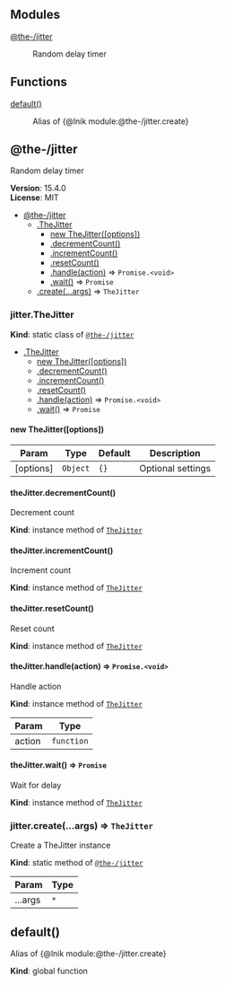 <!--- Code generated by @the-/script-doc. DO NOT EDIT. -->

## Modules

<dl>
<dt><a href="#module_@the-/jitter">@the-/jitter</a></dt>
<dd><p>Random delay timer</p>
</dd>
</dl>

## Functions

<dl>
<dt><a href="#default">default()</a></dt>
<dd><p>Alias of {@lnik module:@the-/jitter.create}</p>
</dd>
</dl>

<a name="module_@the-/jitter"></a>

## @the-/jitter
Random delay timer

**Version**: 15.4.0  
**License**: MIT  

* [@the-/jitter](#module_@the-/jitter)
    * [.TheJitter](#module_@the-/jitter.TheJitter)
        * [new TheJitter([options])](#new_module_@the-/jitter.TheJitter_new)
        * [.decrementCount()](#module_@the-/jitter.TheJitter+decrementCount)
        * [.incrementCount()](#module_@the-/jitter.TheJitter+incrementCount)
        * [.resetCount()](#module_@the-/jitter.TheJitter+resetCount)
        * [.handle(action)](#module_@the-/jitter.TheJitter+handle) ⇒ <code>Promise.&lt;void&gt;</code>
        * [.wait()](#module_@the-/jitter.TheJitter+wait) ⇒ <code>Promise</code>
    * [.create(...args)](#module_@the-/jitter.create) ⇒ <code>TheJitter</code>

<a name="module_@the-/jitter.TheJitter"></a>

### jitter.TheJitter
**Kind**: static class of [<code>@the-/jitter</code>](#module_@the-/jitter)  

* [.TheJitter](#module_@the-/jitter.TheJitter)
    * [new TheJitter([options])](#new_module_@the-/jitter.TheJitter_new)
    * [.decrementCount()](#module_@the-/jitter.TheJitter+decrementCount)
    * [.incrementCount()](#module_@the-/jitter.TheJitter+incrementCount)
    * [.resetCount()](#module_@the-/jitter.TheJitter+resetCount)
    * [.handle(action)](#module_@the-/jitter.TheJitter+handle) ⇒ <code>Promise.&lt;void&gt;</code>
    * [.wait()](#module_@the-/jitter.TheJitter+wait) ⇒ <code>Promise</code>

<a name="new_module_@the-/jitter.TheJitter_new"></a>

#### new TheJitter([options])

| Param | Type | Default | Description |
| --- | --- | --- | --- |
| [options] | <code>Object</code> | <code>{}</code> | Optional settings |

<a name="module_@the-/jitter.TheJitter+decrementCount"></a>

#### theJitter.decrementCount()
Decrement count

**Kind**: instance method of [<code>TheJitter</code>](#module_@the-/jitter.TheJitter)  
<a name="module_@the-/jitter.TheJitter+incrementCount"></a>

#### theJitter.incrementCount()
Increment count

**Kind**: instance method of [<code>TheJitter</code>](#module_@the-/jitter.TheJitter)  
<a name="module_@the-/jitter.TheJitter+resetCount"></a>

#### theJitter.resetCount()
Reset count

**Kind**: instance method of [<code>TheJitter</code>](#module_@the-/jitter.TheJitter)  
<a name="module_@the-/jitter.TheJitter+handle"></a>

#### theJitter.handle(action) ⇒ <code>Promise.&lt;void&gt;</code>
Handle action

**Kind**: instance method of [<code>TheJitter</code>](#module_@the-/jitter.TheJitter)  

| Param | Type |
| --- | --- |
| action | <code>function</code> | 

<a name="module_@the-/jitter.TheJitter+wait"></a>

#### theJitter.wait() ⇒ <code>Promise</code>
Wait for delay

**Kind**: instance method of [<code>TheJitter</code>](#module_@the-/jitter.TheJitter)  
<a name="module_@the-/jitter.create"></a>

### jitter.create(...args) ⇒ <code>TheJitter</code>
Create a TheJitter instance

**Kind**: static method of [<code>@the-/jitter</code>](#module_@the-/jitter)  

| Param | Type |
| --- | --- |
| ...args | <code>\*</code> | 

<a name="default"></a>

## default()
Alias of {@lnik module:@the-/jitter.create}

**Kind**: global function  
